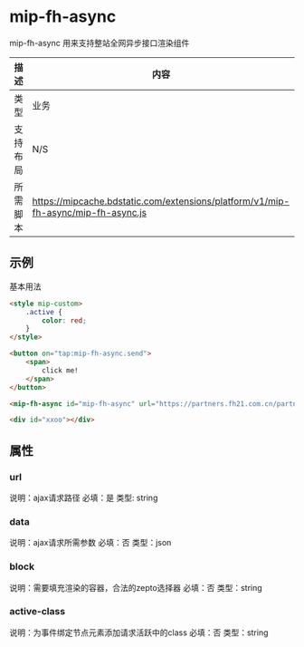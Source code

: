 # mip-fh-async 

mip-fh-async 用来支持整站全网异步接口渲染组件

|描述|内容|
|---|---|
|类型|业务|
|支持布局|N/S|
|所需脚本|https://mipcache.bdstatic.com/extensions/platform/v1/mip-fh-async/mip-fh-async.js|

## 示例
基本用法

```html
<style mip-custom>
    .active {
        color: red;
    }
</style>

<button on="tap:mip-fh-async.send">
    <span>
        click me!
    </span>
</button>

<mip-fh-async id="mip-fh-async" url="https://partners.fh21.com.cn/partners/showcodejsonp?callback=?" data='{"ab": "test"}' block="div#xxoo" active-class="active"></mip-fh-async>

<div id="xxoo"></div>
```

## 属性

### url 

说明：ajax请求路径
必填：是
类型: string

### data

说明：ajax请求所需参数
必填：否
类型：json

### block

说明：需要填充渲染的容器，合法的zepto选择器
必填：否
类型：string

### active-class
说明：为事件绑定节点元素添加请求活跃中的class
必填：否
类型：string
